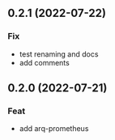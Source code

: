 ## 0.2.1 (2022-07-22)

### Fix

- test renaming and docs
- add comments

## 0.2.0 (2022-07-21)

### Feat

- add arq-prometheus
